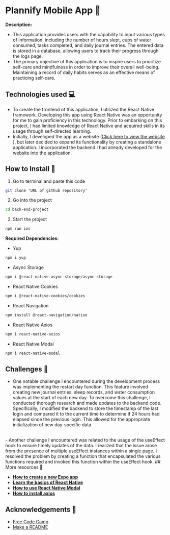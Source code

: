 # Plannify Mobile App 📒

<b> Description:</b>

- This application provides users with the capability to input various types of information, including the number of hours slept, cups of water consumed, tasks completed, and daily journal entries. The entered data is stored in a database, allowing users to track their progress through the logs page.
- The primary objective of this application is to inspire users to prioritize self-care and mindfulness in order to improve their overall well-being. Maintaining a record of daily habits serves as an effective means of practicing self-care.

## Technologies used 💻

- To create the frontend of this application, I utilized the React Native framework. Developing this app using React Native was an opportunity for me to gain proficiency in this technology. Prior to embarking on this project, I had limited knowledge of React Native and acquired skills in its usage through self-directed learning.
- Initially, I developed the app as a website (<a href="https://plannify-d286c.web.app/home">Click here to view the website </a>), but later decided to expand its functionality by creating a standalone application. I incorporated the backend I had already developed for the website into the application.

## How to Install 📲

1. Go to terminal and paste this code

```sh
git clone ‘URL of github repository’
```

2. Go into the project

```sh
cd back-end-project
```

3. Start the project

```sh
npm run ios
```

<b>Required Dependencies:</b>

- Yup

```sh
npm i yup
```

- Async Storage

```sh
npm i @react-native-async-storage/async-storage
```

- React Native Cookies

```sh
npm i @react-native-cookies/cookies
```

- React Navigation

```sh
npm install @react-navigation/native
```

- React Native Axios

```sh
npm i react-native-axios
```

- React Native Modal

```sh
npm i react-native-modal
```

## Challenges 📌

- One notable challenge I encountered during the development process was implementing the restart day function. This feature involved creating new journal entries, sleep records, and water consumption values at the start of each new day. To overcome this challenge, I conducted thorough research and made updates to the backend code. Specifically, I modified the backend to store the timestamp of the last login and compared it to the current time to determine if 24 hours had elapsed since the previous login. This allowed for the appropriate initialization of new day-specific data.

<br>
- Another challenge I encountered was related to the usage of the useEffect hook to ensure timely updates of the data. I realized that the issue arose from the presence of multiple useEffect instances within a single page. I resolved the problem by creating a function that encapsulated the various functions required and invoked this function within the useEffect hook.
## More resources 📃

- **<a href="https://docs.expo.dev/tutorial/create-your-first-app/">How to create a new Expo app</a>**
- **<a href="https://reactnative.dev/docs/tutorial">Learn the basics of React Native</a>**
- **<a href="https://github.com/react-native-modal/react-native-modal">How to use React Native Modal</a>**
- **<a href="https://www.npmjs.com/package/axios">How to install axios</a>**

## Acknowledgements 🤝

- [Free Code Camp](https://www.freecodecamp.org/news/how-to-write-a-good-readme-file/)
- [Make a README](https://www.makeareadme.com/)
